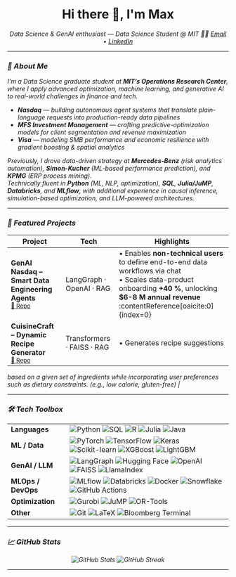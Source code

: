 <!-- Profile README for Maximilian Knuth -->
<h1 align="center">Hi there 👋, I'm Max</h1>

<p align="center">
  <em>Data Science & GenAI enthusiast — Data Science Student @ MIT 🧑‍💻
  <a href="mailto:mknuth@mit.edu">Email</a> •
  <a href="https://www.linkedin.com/in/maximilianknuth/">LinkedIn</a> 
</p>

---

### 👋 About Me
I’m a Data Science graduate student at **MIT’s Operations Research Center**, where I apply advanced optimization, machine learning, and generative AI to real-world challenges in finance and tech.

- **Nasdaq** — building autonomous agent systems that translate plain-language requests into production-ready data pipelines  
- **MFS Investment Management** — crafting predictive-optimization models for client segmentation and revenue maximization  
- **Visa** — modeling SMB performance and economic resilience with gradient boosting & spatial analytics  

Previously, I drove data-driven strategy at **Mercedes-Benz** (risk analytics automation), **Simon-Kucher** (ML-based performance prediction), and **KPMG** (ERP process mining).  
Technically fluent in **Python** (ML, NLP, optimization), **SQL**, **Julia/JuMP**, **Databricks**, and **MLflow**, with additional experience in causal inference, simulation-based optimization, and LLM-powered architectures.

---


### 🌟 Featured Projects

| Project | Tech | Highlights |
|---------|------|-----------|
| **GenAI Nasdaq – Smart Data Engineering Agents**<br><sup><a href="https://github.com/MaximilianKnuth/GenAI_Nasdaq">🔗 Repo</a></sup> | LangGraph · OpenAI · RAG | • Enables **non-technical users** to define end-to-end data workflows via chat<br>• Scales data-product onboarding **+40 %**, unlocking **$6-8 M annual revenue** :contentReference[oaicite:0]{index=0} |
| **CuisineCraft – Dynamic Recipe Generator**<br><sup><a href="https://github.com/MaximilianKnuth/CuisineCraft">🔗 Repo</a></sup> | Transformers · FAISS · RAG | • Generates recipe suggestions
based on a given set of ingredients while incorporating user preferences such as dietary constraints.
(e.g., low calorie, gluten-free) |

---

### 🛠️ Tech Toolbox
<div align="center">

| | |
|--|--|
| **Languages** | ![Python](https://img.shields.io/badge/-Python-3776AB?style=flat&logo=python&logoColor=white) ![SQL](https://img.shields.io/badge/-SQL-4479A1?style=flat&logo=postgresql&logoColor=white) ![R](https://img.shields.io/badge/-R-276DC3?style=flat&logo=r&logoColor=white) ![Julia](https://img.shields.io/badge/-Julia-9558B2?style=flat&logo=julia&logoColor=white) ![Java](https://img.shields.io/badge/-Java-E76F00?style=flat&logo=openjdk&logoColor=white) |
| **ML / Data** | ![PyTorch](https://img.shields.io/badge/-PyTorch-EE4C2C?style=flat&logo=pytorch&logoColor=white) ![TensorFlow](https://img.shields.io/badge/-TensorFlow-FF6F00?style=flat&logo=tensorflow&logoColor=white) ![Keras](https://img.shields.io/badge/-Keras-D00000?style=flat&logo=keras&logoColor=white) ![Scikit-learn](https://img.shields.io/badge/-Scikit--learn-F7931E?style=flat&logo=scikitlearn&logoColor=white) ![XGBoost](https://img.shields.io/badge/-XGBoost-EC0000?style=flat) ![LightGBM](https://img.shields.io/badge/-LightGBM-015B30?style=flat) |
| **GenAI / LLM** | ![LangGraph](https://img.shields.io/badge/-LangGraph-000?style=flat) ![Hugging Face](https://img.shields.io/badge/-HuggingFace-FFCC00?style=flat&logo=huggingface&logoColor=black) ![OpenAI](https://img.shields.io/badge/-OpenAI-412991?style=flat&logo=openai&logoColor=white) ![FAISS](https://img.shields.io/badge/-FAISS-009688?style=flat) ![LlamaIndex](https://img.shields.io/badge/-LlamaIndex-00A99D?style=flat) |
| **MLOps / DevOps** | ![MLflow](https://img.shields.io/badge/-MLflow-0094f0?style=flat) ![Databricks](https://img.shields.io/badge/-Databricks-EF3A25?style=flat&logo=databricks&logoColor=white) ![Docker](https://img.shields.io/badge/-Docker-2496ED?style=flat&logo=docker&logoColor=white) ![Snowflake](https://img.shields.io/badge/-Snowflake-56B9FF?style=flat&logo=snowflake&logoColor=white) ![GitHub Actions](https://img.shields.io/badge/-GitHub%20Actions-2088FF?style=flat&logo=githubactions&logoColor=white) |
| **Optimization** | ![Gurobi](https://img.shields.io/badge/-Gurobi-CC0000?style=flat) ![JuMP](https://img.shields.io/badge/-JuMP-3E7CB1?style=flat) ![OR-Tools](https://img.shields.io/badge/-OR--Tools-185C37?style=flat) |
| **Other** | ![Git](https://img.shields.io/badge/-Git-F05032?style=flat&logo=git&logoColor=white) ![LaTeX](https://img.shields.io/badge/-LaTeX-008080?style=flat&logo=latex&logoColor=white) ![Bloomberg Terminal](https://img.shields.io/badge/-Bloomberg-5B5B5B?style=flat) |

</div>

---

### 📈 GitHub Stats
<p align="center">
  <img src="https://github-readme-stats.vercel.app/api?username=MaximilianKnuth&show_icons=true&theme=transparent" alt="GitHub Stats" />
  <img src="https://github-readme-streak-stats.herokuapp.com?user=MaximilianKnuth&theme=transparent" alt="GitHub Streak" />
</p>

---
